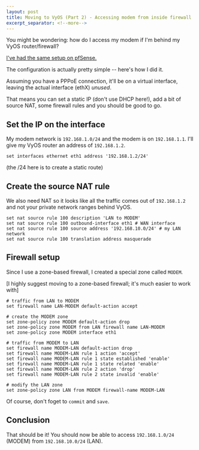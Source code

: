```yaml
---
layout: post
title: Moving to VyOS (Part 2) - Accessing modem from inside firewall
excerpt_separator: <!--more-->
---
```


You might be wondering: how do I access my modem if I'm behind my VyOS router/firewall?

[I've had the same setup on pfSense.](https://doc.pfsense.org/index.php/Accessing_modem_from_inside_firewall)

The configuration is actually pretty simple -- here's how I did it.

<!--more-->

Assuming you have a PPPoE connection, it'll be on a virtual interface, leaving the actual interface (ethX) *unused*.

That means you can set a static IP (don't use DHCP here!), add a bit of source NAT, some firewall rules and you should be good to go.

## Set the IP on the interface

My modem network is `192.168.1.0/24` and the modem is on `192.168.1.1`. I'll give my VyOS router an address of `192.168.1.2`.

```
set interfaces ethernet eth1 address '192.168.1.2/24'
```

(the /24 here is to create a static route)

## Create the source NAT rule

We also need NAT so it looks like all the traffic comes out of `192.168.1.2` and not your private network ranges behind VyOS.

```
set nat source rule 100 description 'LAN to MODEM'
set nat source rule 100 outbound-interface eth1 # WAN interface
set nat source rule 100 source address '192.168.10.0/24' # my LAN network
set nat source rule 100 translation address masquerade
```

## Firewall setup

Since I use a zone-based firewall, I created a special zone called `MODEM`.

[I highly suggest moving to a zone-based firewall; it's much easier to work with]

```
# traffic from LAN to MODEM
set firewall name LAN-MODEM default-action accept

# create the MODEM zone
set zone-policy zone MODEM default-action drop
set zone-policy zone MODEM from LAN firewall name LAN-MODEM
set zone-policy zone MODEM interface eth1

# traffic from MODEM to LAN
set firewall name MODEM-LAN default-action drop
set firewall name MODEM-LAN rule 1 action 'accept'
set firewall name MODEM-LAN rule 1 state established 'enable'
set firewall name MODEM-LAN rule 1 state related 'enable'
set firewall name MODEM-LAN rule 2 action 'drop'
set firewall name MODEM-LAN rule 2 state invalid 'enable'

# modify the LAN zone
set zone-policy zone LAN from MODEM firewall-name MODEM-LAN
```

Of course, don't foget to `commit` and `save`.

## Conclusion

That should be it! You should now be able to access `192.168.1.0/24` (MODEM) from `192.168.10.0/24` (LAN).
